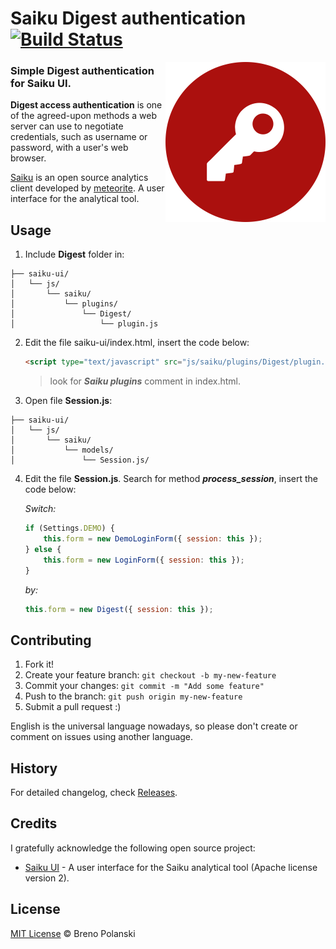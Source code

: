 # Saiku Digest authentication [![Build Status](https://travis-ci.org/brenopolanski/saiku-digest-authentication.svg?branch=master)](https://travis-ci.org/brenopolanski/saiku-digest-authentication)

<img src="https://raw.githubusercontent.com/brenopolanski/saiku-digest-authentication/gh-assets/logo.png" alt="Simple Digest authentication for Saiku UI" align="right" />

### Simple Digest authentication for Saiku UI.

**Digest access authentication** is one of the agreed-upon methods a web server can use to negotiate credentials, such as username or password, with a user's web browser.

[Saiku](http://www.meteorite.bi/saiku) is an open source analytics client developed by [meteorite](http://www.meteorite.bi/). A user interface for the analytical tool.

## Usage

1. Include **Digest** folder in:

	
  ```
  ├── saiku-ui/
  │   └── js/
  │       └── saiku/
  │           └── plugins/
  │               └── Digest/
  │                   └── plugin.js
  ```

2. Edit the file saiku-ui/index.html, insert the code below:

	```html
	<script type="text/javascript" src="js/saiku/plugins/Digest/plugin.js" defer></script>
	```
	> look for ***Saiku plugins*** comment in index.html.
	
3. Open file **Session.js**:

	
  ```
  ├── saiku-ui/
  │   └── js/
  │       └── saiku/
  │           └── models/
  │               └── Session.js/
  ```
4. Edit the file **Session.js**. Search for method ***process_session***, insert the code below:

	*Switch:*

	```javascript
	if (Settings.DEMO) {
		this.form = new DemoLoginForm({ session: this });
	} else {
		this.form = new LoginForm({ session: this });
	}
	```
	
	*by:*
	
	```javascript
	this.form = new Digest({ session: this });
	```
	
## Contributing

1. Fork it!
2. Create your feature branch: `git checkout -b my-new-feature`
3. Commit your changes: `git commit -m "Add some feature"`
4. Push to the branch: `git push origin my-new-feature`
5. Submit a pull request  :)

English is the universal language nowadays, so please don't create or comment on issues using another language.
	
## History

For detailed changelog, check [Releases](https://github.com/brenopolanski/saiku-digest-authentication/releases).

## Credits

I gratefully acknowledge the following open source project:

* [Saiku UI](https://github.com/OSBI/saiku-ui) - A user interface for the Saiku analytical tool (Apache license version 2).

## License

[MIT License](http://brenopolanski.mit-license.org/) © Breno Polanski
